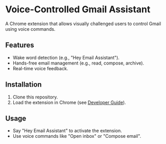 # Voice-Controlled Gmail Assistant

A Chrome extension that allows visually challenged users to control Gmail using voice commands.

## Features
- Wake word detection (e.g., "Hey Email Assistant").
- Hands-free email management (e.g., read, compose, archive).
- Real-time voice feedback.

## Installation
1. Clone this repository.
2. Load the extension in Chrome (see [Developer Guide](https://developer.chrome.com/docs/extensions/mv3/getstarted/)).

## Usage
- Say "Hey Email Assistant" to activate the extension.
- Use voice commands like "Open inbox" or "Compose email".